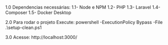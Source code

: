 1.0 Dependencias necessárias:
    1.1- Node e NPM
    1.2- PHP
    1.3- Laravel
    1.4- Composer
    1.5- Docker Desktop

2.0 Para rodar o projeto Execute: powershell -ExecutionPolicy Bypass -File .\setup-clean.ps1


3.0 Acesse: http://localhost:3000/